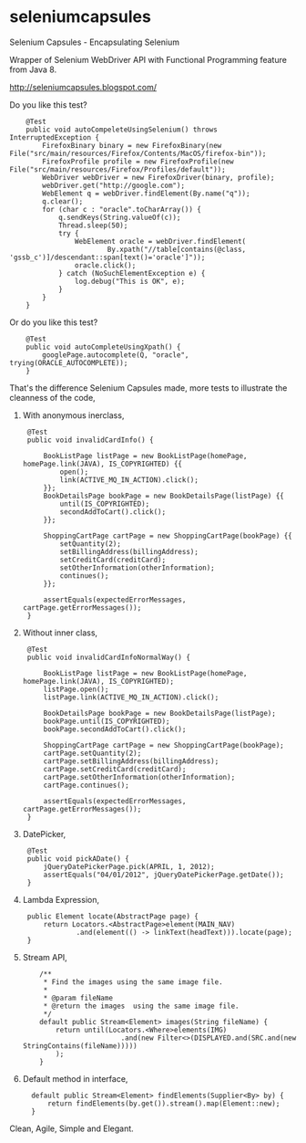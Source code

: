 seleniumcapsules
================

Selenium Capsules - Encapsulating Selenium

Wrapper of Selenium WebDriver API with Functional Programming feature from Java 8.


http://seleniumcapsules.blogspot.com/

Do you like this test?

        @Test
        public void autoCompeleteUsingSelenium() throws InterruptedException {
            FirefoxBinary binary = new FirefoxBinary(new File("src/main/resources/Firefox/Contents/MacOS/firefox-bin"));
            FirefoxProfile profile = new FirefoxProfile(new File("src/main/resources/Firefox/Profiles/default"));
            WebDriver webDriver = new FirefoxDriver(binary, profile);
            webDriver.get("http://google.com");
            WebElement q = webDriver.findElement(By.name("q"));
            q.clear();
            for (char c : "oracle".toCharArray()) {
                q.sendKeys(String.valueOf(c));
                Thread.sleep(50);
                try {
                    WebElement oracle = webDriver.findElement(
                            By.xpath("//table[contains(@class, 'gssb_c')]/descendant::span[text()='oracle']"));
                    oracle.click();
                } catch (NoSuchElementException e) {
                    log.debug("This is OK", e);
                }
            }
        }

Or do you like this test?
    
        @Test
        public void autoCompleteUsingXpath() {
            googlePage.autocomplete(Q, "oracle", trying(ORACLE_AUTOCOMPLETE));
        }

That's the difference Selenium Capsules made, more tests to illustrate the cleanness of the code,

1. With anonymous inerclass,


        @Test
        public void invalidCardInfo() {
    
            BookListPage listPage = new BookListPage(homePage, homePage.link(JAVA), IS_COPYRIGHTED) {{
                open();
                link(ACTIVE_MQ_IN_ACTION).click();
            }};
            BookDetailsPage bookPage = new BookDetailsPage(listPage) {{
                until(IS_COPYRIGHTED);
                secondAddToCart().click();
            }};
    
            ShoppingCartPage cartPage = new ShoppingCartPage(bookPage) {{
                setQuantity(2);
                setBillingAddress(billingAddress);
                setCreditCard(creditCard);
                setOtherInformation(otherInformation);
                continues();
            }};
    
            assertEquals(expectedErrorMessages, cartPage.getErrorMessages());
        }

2. Without inner class,

    
        @Test
        public void invalidCardInfoNormalWay() {
    
            BookListPage listPage = new BookListPage(homePage, homePage.link(JAVA), IS_COPYRIGHTED);
            listPage.open();
            listPage.link(ACTIVE_MQ_IN_ACTION).click();
    
            BookDetailsPage bookPage = new BookDetailsPage(listPage);
            bookPage.until(IS_COPYRIGHTED);
            bookPage.secondAddToCart().click();
    
            ShoppingCartPage cartPage = new ShoppingCartPage(bookPage);
            cartPage.setQuantity(2);
            cartPage.setBillingAddress(billingAddress);
            cartPage.setCreditCard(creditCard);
            cartPage.setOtherInformation(otherInformation);
            cartPage.continues();
    
            assertEquals(expectedErrorMessages, cartPage.getErrorMessages());
        }
    
    
3. DatePicker,

    
        @Test
        public void pickADate() {
            jQueryDatePickerPage.pick(APRIL, 1, 2012);
            assertEquals("04/01/2012", jQueryDatePickerPage.getDate());
        }
        
4. Lambda Expression,


        public Element locate(AbstractPage page) {
            return Locators.<AbstractPage>element(MAIN_NAV)
                    .and(element(() -> linkText(headText))).locate(page);
        }
    
5. Stream API,


           /**
            * Find the images using the same image file.
            *
            * @param fileName
            * @return the images  using the same image file.
            */
           default public Stream<Element> images(String fileName) {
               return until(Locators.<Where>elements(IMG)
                               .and(new Filter<>(DISPLAYED.and(SRC.and(new StringContains(fileName)))))
               );
           }
       
6. Default method in interface,
      
        
         default public Stream<Element> findElements(Supplier<By> by) {
             return findElements(by.get()).stream().map(Element::new);
         }
          


Clean, Agile, Simple and Elegant.

